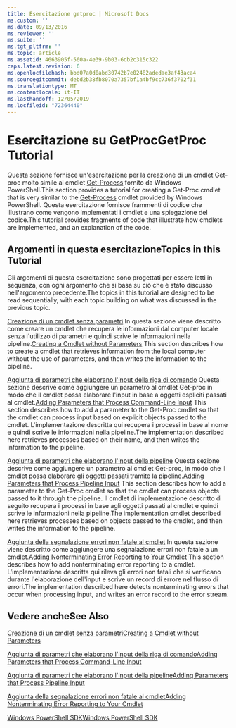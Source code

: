 ```yaml
---
title: Esercitazione getproc | Microsoft Docs
ms.custom: ''
ms.date: 09/13/2016
ms.reviewer: ''
ms.suite: ''
ms.tgt_pltfrm: ''
ms.topic: article
ms.assetid: 4663905f-560a-4e39-9b03-6db2c315c322
caps.latest.revision: 6
ms.openlocfilehash: bbd07a0d0abd30742b7e02482adedae3af43aca4
ms.sourcegitcommit: debd2b38fb8070a7357bf1a4bf9cc736f3702f31
ms.translationtype: MT
ms.contentlocale: it-IT
ms.lasthandoff: 12/05/2019
ms.locfileid: "72364440"
---
```

# <a name="getproc-tutorial"></a><span data-ttu-id="f8a92-102">Esercitazione su GetProc</span><span class="sxs-lookup"><span data-stu-id="f8a92-102">GetProc Tutorial</span></span>

<span data-ttu-id="f8a92-103">Questa sezione fornisce un'esercitazione per la creazione di un cmdlet Get-proc molto simile al cmdlet [Get-Process](/powershell/module/Microsoft.PowerShell.Management/Get-Process) fornito da Windows PowerShell.</span><span class="sxs-lookup"><span data-stu-id="f8a92-103">This section provides a tutorial for creating a Get-Proc cmdlet that is very similar to the [Get-Process](/powershell/module/Microsoft.PowerShell.Management/Get-Process) cmdlet provided by Windows PowerShell.</span></span> <span data-ttu-id="f8a92-104">Questa esercitazione fornisce frammenti di codice che illustrano come vengono implementati i cmdlet e una spiegazione del codice.</span><span class="sxs-lookup"><span data-stu-id="f8a92-104">This tutorial provides fragments of code that illustrate how cmdlets are implemented, and an explanation of the code.</span></span>

## <a name="topics-in-this-tutorial"></a><span data-ttu-id="f8a92-105">Argomenti in questa esercitazione</span><span class="sxs-lookup"><span data-stu-id="f8a92-105">Topics in this Tutorial</span></span>

<span data-ttu-id="f8a92-106">Gli argomenti di questa esercitazione sono progettati per essere letti in sequenza, con ogni argomento che si basa su ciò che è stato discusso nell'argomento precedente.</span><span class="sxs-lookup"><span data-stu-id="f8a92-106">The topics in this tutorial are designed to be read sequentially, with each topic building on what was discussed in the previous topic.</span></span>

<span data-ttu-id="f8a92-107">[Creazione di un cmdlet senza parametri](./creating-a-cmdlet-without-parameters.md) In questa sezione viene descritto come creare un cmdlet che recupera le informazioni dal computer locale senza l'utilizzo di parametri e quindi scrive le informazioni nella pipeline.</span><span class="sxs-lookup"><span data-stu-id="f8a92-107">[Creating a Cmdlet without Parameters](./creating-a-cmdlet-without-parameters.md) This section describes how to create a cmdlet that retrieves information from the local computer without the use of parameters, and then writes the information to the pipeline.</span></span>

<span data-ttu-id="f8a92-108">[Aggiunta di parametri che elaborano l'input della riga di comando](./adding-parameters-that-process-command-line-input.md) Questa sezione descrive come aggiungere un parametro al cmdlet Get-proc in modo che il cmdlet possa elaborare l'input in base a oggetti espliciti passati al cmdlet.</span><span class="sxs-lookup"><span data-stu-id="f8a92-108">[Adding Parameters that Process Command-Line Input](./adding-parameters-that-process-command-line-input.md) This section describes how to add a parameter to the Get-Proc cmdlet so that the cmdlet can process input based on explicit objects passed to the cmdlet.</span></span> <span data-ttu-id="f8a92-109">L'implementazione descritta qui recupera i processi in base al nome e quindi scrive le informazioni nella pipeline.</span><span class="sxs-lookup"><span data-stu-id="f8a92-109">The implementation described here retrieves processes based on their name, and then writes the information to the pipeline.</span></span>

<span data-ttu-id="f8a92-110">[Aggiunta di parametri che elaborano l'input della pipeline](./adding-parameters-that-process-pipeline-input.md) Questa sezione descrive come aggiungere un parametro al cmdlet Get-proc, in modo che il cmdlet possa elaborare gli oggetti passati tramite la pipeline.</span><span class="sxs-lookup"><span data-stu-id="f8a92-110">[Adding Parameters that Process Pipeline Input](./adding-parameters-that-process-pipeline-input.md) This section describes how to add a parameter to the Get-Proc cmdlet so that the cmdlet can process objects passed to it through the pipeline.</span></span> <span data-ttu-id="f8a92-111">Il cmdlet di implementazione descritto di seguito recupera i processi in base agli oggetti passati al cmdlet e quindi scrive le informazioni nella pipeline.</span><span class="sxs-lookup"><span data-stu-id="f8a92-111">The implementation cmdlet described here retrieves processes based on objects passed to the cmdlet, and then writes the information to the pipeline.</span></span>

<span data-ttu-id="f8a92-112">[Aggiunta della segnalazione errori non fatale al cmdlet](./adding-non-terminating-error-reporting-to-your-cmdlet.md) In questa sezione viene descritto come aggiungere una segnalazione errori non fatale a un cmdlet.</span><span class="sxs-lookup"><span data-stu-id="f8a92-112">[Adding Nonterminating Error Reporting to Your Cmdlet](./adding-non-terminating-error-reporting-to-your-cmdlet.md) This section describes how to add nonterminating error reporting to a cmdlet.</span></span> <span data-ttu-id="f8a92-113">L'implementazione descritta qui rileva gli errori non fatali che si verificano durante l'elaborazione dell'input e scrive un record di errore nel flusso di errori.</span><span class="sxs-lookup"><span data-stu-id="f8a92-113">The implementation described here detects nonterminating errors that occur when processing input, and writes an error record to the error stream.</span></span>

## <a name="see-also"></a><span data-ttu-id="f8a92-114">Vedere anche</span><span class="sxs-lookup"><span data-stu-id="f8a92-114">See Also</span></span>

[<span data-ttu-id="f8a92-115">Creazione di un cmdlet senza parametri</span><span class="sxs-lookup"><span data-stu-id="f8a92-115">Creating a Cmdlet without Parameters</span></span>](./creating-a-cmdlet-without-parameters.md)

[<span data-ttu-id="f8a92-116">Aggiunta di parametri che elaborano l'input della riga di comando</span><span class="sxs-lookup"><span data-stu-id="f8a92-116">Adding Parameters that Process Command-Line Input</span></span>](./adding-parameters-that-process-command-line-input.md)

[<span data-ttu-id="f8a92-117">Aggiunta di parametri che elaborano l'input della pipeline</span><span class="sxs-lookup"><span data-stu-id="f8a92-117">Adding Parameters that Process Pipeline Input</span></span>](./adding-parameters-that-process-pipeline-input.md)

[<span data-ttu-id="f8a92-118">Aggiunta della segnalazione errori non fatale al cmdlet</span><span class="sxs-lookup"><span data-stu-id="f8a92-118">Adding Nonterminating Error Reporting to Your Cmdlet</span></span>](./adding-non-terminating-error-reporting-to-your-cmdlet.md)

[<span data-ttu-id="f8a92-119">Windows PowerShell SDK</span><span class="sxs-lookup"><span data-stu-id="f8a92-119">Windows PowerShell SDK</span></span>](../windows-powershell-reference.md)
